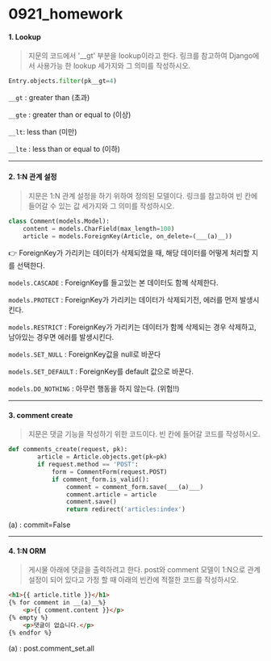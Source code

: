 # 0921_homework

#### 1. Lookup

> 지문의 코드에서 '__gt' 부분을 lookup이라고 한다. 링크를 참고하여 Django에서 사용가능 한 lookup 세가지와 그 의미를 작성하시오.

```python
Entry.objects.filter(pk__gt=4)
```

`__gt` : greater than (초과)

`__gte` : greater than or equal to (이상)

`__lt`: less than (미만)

`__lte` : less than or equal to (이하)

---

#### 2. 1:N 관계 설정 

> 지문은 1:N 관계 설정을 하기 위하여 정의된 모델이다. 링크를 참고하여 빈 칸에 들어갈 수 있는 값 세가지와 그 의미를 작성하시오.

```python
class Comment(models.Model):
    content = models.CharField(max_length=100)
    article = models.ForeignKey(Article, on_delete=(___(a)__))
```

👉 ForeignKey가 가리키는 데이터가 삭제되었을 때,  해당 데이터를 어떻게 처리할 지를 선택한다.

`models.CASCADE` :  ForeignKey를 들고있는 본 데이터도 함께 삭제한다.

`models.PROTECT` :  ForeignKey가 가리키는 데이터가 삭제되기전, 에러를 먼저 발생시킨다.

`models.RESTRICT` : ForeignKey가 가리키는 데이터가 함께 삭제되는 경우 삭제하고,  남아있는 경우면 에러를 								발생시킨다.

`models.SET_NULL` : ForeignKey값을 null로 바꾼다

`models.SET_DEFAULT` : ForeignKey를 default 값으로 바꾼다.

`models.DO_NOTHING` : 아무런 행동을 하지 않는다. (위험!!)

---

#### 3. comment create

> 지문은 댓글 기능을 작성하기 위한 코드이다. 빈 칸에 들어갈 코드를 작성하시오.

```python
def comments_create(request, pk):
        article = Article.objects.get(pk=pk)
        if request.method == 'POST':
            form = CommentForm(request.POST)
        	if comment_form.is_valid():
           		comment = comment_form.save(___(a)___)
            	comment.article = article
            	comment.save()
            	return redirect('articles:index')
```

(a) : commit=False

---

#### 4. 1:N ORM

> 게시물 아래에 댓글을 출력하려고 한다. post와 comment 모델이 1:N으로 관계설정이 되어 있다고 가정 할 때 아래의 빈칸에 적절한 코드를 작성하시오.

```html
<h1>{{ article.title }}</h1>
{% for comment in __(a)__%}
	<p>{{ comment.content }}</p>
{% empty %}
	<p>댓글이 없습니다.</p>
{% endfor %}
```

(a) : post.comment_set.all